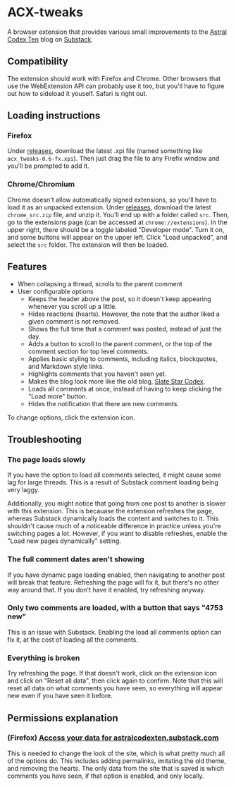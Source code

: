 # ACX-tweaks
A browser extension that provides various small improvements to the [Astral Codex Ten](https://astralcodexten.substack.com) blog on [Substack](https://substack.com).

## Compatibility
The extension should work with Firefox and Chrome. Other browsers that use the WebExtension API can probably use it too, but you'll have to figure out how to sideload it youself. Safari is right out.

## Loading instructions
### Firefox
Under [releases](https://github.com/Pycea/ACX-tweaks/releases), download the latest .xpi file (named something like `acx_tweaks-0.6-fx.xpi`). Then just drag the file to any Firefix window and you'll be prompted to add it.

### Chrome/Chromium
Chrome doesn't allow automatically signed extensions, so you'll have to load it as an unpacked extension. Under [releases](https://github.com/Pycea/ACX-tweaks/releases), download the latest `chrome_src.zip` file, and unzip it. You'll end up with a folder called `src`. Then, go to the extensions page (can be accessed at `chrome://extensions`). In the upper right, there should be a toggle labeled "Developer mode". Turn it on, and some buttons will appear on the upper left. Click "Load unpacked", and select the `src` folder. The extension will then be loaded.

## Features
- When collapsing a thread, scrolls to the parent comment
- User configurable options
    - Keeps the header above the post, so it doesn't keep appearing whenever you scroll up a little.
    - Hides reactions (hearts). However, the note that the author liked a given comment is not removed.
    - Shows the full time that a comment was posted, instead of just the day.
    - Adds a button to scroll to the parent comment, or the top of the comment section for top level comments.
    - Applies basic styling to comments, including italics, blockquotes, and Markdown style links.
    - Highlights comments that you haven't seen yet.
    - Makes the blog look more like the old blog, [Slate Star Codex](https://web.archive.org/web/20200601140029/https://slatestarcodex.com/).
    - Loads all comments at once, instead of having to keep clicking the "Load more" button.
    - Hides the notification that there are new comments.

To change options, click the extension icon.

## Troubleshooting
### The page loads slowly
If you have the option to load all comments selected, it might cause some lag for large threads. This is a result of Substack comment loading being very laggy.

Additionally, you might notice that going from one post to another is slower with this extension. This is becauase the extension refreshes the page, whereas Substack dynamically loads the content and switches to it. This shouldn't cause much of a noticeable difference in practice unless you're switching pages a lot. However, if you want to disable refreshes, enable the "Load new pages dynamically" setting.

### The full comment dates aren't showing
If you have dynamic page loading enabled, then navigating to another post will break that feature. Refreshing the page will fix it, but there's no other way around that. If you don't have it enabled, try refreshing anyway.

### Only two comments are loaded, with a button that says "4753 new"
This is an issue with Substack. Enabling the load all comments option can fix it, at the cost of loading all the comments.

### Everything is broken
Try refreshing the page. If that doesn't work, click on the extension icon and click on "Reset all data", then click again to confirm. Note that this will reset all data on what comments you have seen, so everything will appear new even if you have seen it before.

## Permissions explanation
### (Firefox) [Access your data for astralcodexten.substack.com](https://support.mozilla.org/en-US/kb/permission-request-messages-firefox-extensions#w_access-your-data-for-named-site)
This is needed to change the look of the site, which is what pretty much all of the options do. This includes adding permalinks, imitating the old theme, and removing the hearts. The only data from the site that is saved is which comments you have seen, if that option is enabled, and only locally.
